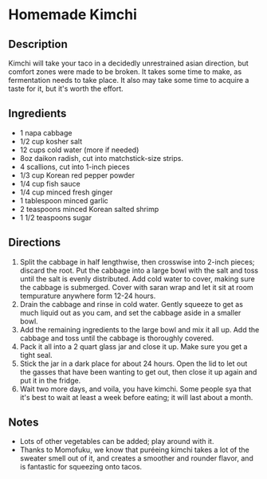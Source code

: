 Homemade Kimchi
=========

## Description

Kimchi will take your taco in a decidedly unrestrained asian direction, but comfort zones were made to be broken. It takes some time to make, as fermentation needs to take place. It also may take some time to acquire a taste for it, but it's worth the effort.

## Ingredients

* 1 napa cabbage
* 1/2 cup kosher salt
* 12 cups cold water (more if needed)
* 8oz daikon radish, cut into matchstick-size strips.
* 4 scallions, cut into 1-inch pieces
* 1/3 cup Korean red pepper powder
* 1/4 cup fish sauce
* 1/4 cup minced fresh ginger
* 1 tablespoon minced garlic
* 2 teaspoons minced Korean salted shrimp
* 1 1/2 teaspoons sugar

## Directions

1. Split the cabbage in half lengthwise, then crosswise into 2-inch pieces; discard the root. Put the cabbage into a large bowl with the salt and toss until the salt is evenly distributed. Add cold water to cover, making sure the cabbage is submerged. Cover with saran wrap and let it sit at room tempurature anywhere form 12-24 hours.
2. Drain the cabbage and rinse in cold water. Gently squeeze to get as much liquid out as you cam, and set the cabbage aside in a smaller bowl.
3. Add the remaining ingredients to the large bowl and mix it all up. Add the cabbage and toss until the cabbage is thoroughly covered.
4. Pack it all into a 2 quart glass jar and close it up. Make sure you get a tight seal.
5. Stick the jar in a dark place for about 24 hours. Open the lid to let out the gasses that have been wanting to get out, then close it up again and put it in the fridge.
6. Wait two more days, and voila, you have kimchi. Some people sya that it's best to wait at least a week before eating; it will last about a month.

## Notes

* Lots of other vegetables can be added; play around with it.
* Thanks to Momofuku, we know that puréeing kimchi takes a lot of the sweater smell out of it, and creates a smoother and rounder flavor, and is fantastic for squeezing onto tacos.
